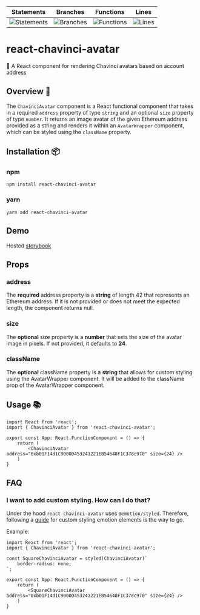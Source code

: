 | Statements                  | Branches                | Functions                 | Lines             |
| --------------------------- | ----------------------- | ------------------------- | ----------------- |
| ![Statements](https://img.shields.io/badge/statements-97.22%25-brightgreen.svg?style=flat) | ![Branches](https://img.shields.io/badge/branches-90.9%25-brightgreen.svg?style=flat) | ![Functions](https://img.shields.io/badge/functions-100%25-brightgreen.svg?style=flat) | ![Lines](https://img.shields.io/badge/lines-96.96%25-brightgreen.svg?style=flat) |

# react-chavinci-avatar

<!-- ![https://img.shields.io/npm/v/react-chavinci-avatar](https://img.shields.io/npm/v/react-metamask-avatar)
![https://img.shields.io/github/issues-raw/ssbarbee/react-metamask-avatar](https://img.shields.io/github/issues-raw/ssbarbee/react-metamask-avatar)
![https://img.shields.io/npm/dw/react-metamask-avatar](https://img.shields.io/npm/dw/react-metamask-avatar) -->

🤡 A React component for rendering Chavinci avatars based on account address

## Overview 🧐

The `ChavinciAvatar` component is a React functional component that takes in a required `address` property of type `string` and an optional `size` property of type `number`. It returns an image avatar of the given Ethereum address provided as a string and renders it within an `AvatarWrapper` component, which can be styled using the `className` property.

## Installation 📦

### npm

```npm install react-chavinci-avatar```

### yarn

```yarn add react-chavinci-avatar```

## Demo

Hosted [storybook](https://srkanyalcinkaya.github.io/react-chavinci-avatar)

## Props

### address
The **required** address property is a **string** of length 42 that represents an Ethereum address. If it is not provided or does not meet the expected length, the component returns null.

### size
The **optional** size property is a **number** that sets the size of the avatar image in pixels. If not provided, it defaults to **24**.

### className
The **optional** className property is a **string** that allows for custom styling using the AvatarWrapper component. It will be added to the className prop of the AvatarWrapper component.

## Usage 📚

```tsx
import React from 'react';
import { ChavinciAvatar } from 'react-chavinci-avatar';

export const App: React.FunctionComponent = () => {
    return (
        <ChavinciAvatar address="0xb01F14d1C9000D453241221EB54648F1C378c970" size={24} />
    )
}
```

## FAQ

### I want to add custom styling. How can I do that?

Under the hood `react-chavinci-avatar` uses `@emotion/styled`. Therefore, following a [guide](https://emotion.sh/docs/styled#styling-any-component) 
for custom styling emotion elements is the way to go.

Example: 

```tsx
import React from 'react';
import { ChavinciAvatar } from 'react-chavinci-avatar';

const SquareChavinciAvatar = styled(ChavinciAvatar)`
    border-radius: none;
`;

export const App: React.FunctionComponent = () => {
    return (
        <SquareChavinciAvatar address="0xb01F14d1C9000D453241221EB54648F1C378c970" size={24} />
    )
}
```